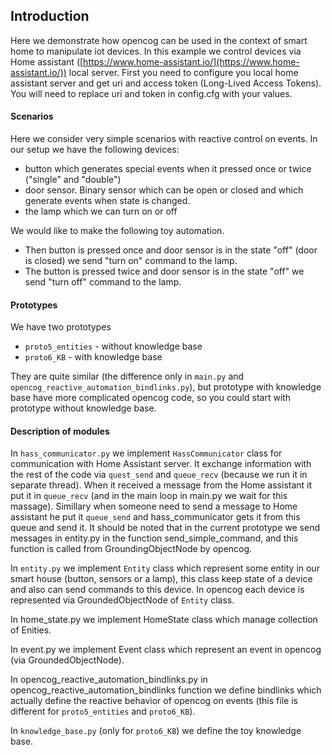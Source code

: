 ﻿## Introduction

Here we demonstrate how opencog can be used in the context of smart home
to manipulate iot devices. In this example we control devices via Home
assistant
([https://www.home-assistant.io/](https://www.home-assistant.io/))
local server. First you need to configure you local home assistant
server and get uri and access token (Long-Lived Access Tokens). You
will need to replace uri and token in config.cfg with your values.

#### Scenarios 
Here we consider very simple scenarios with reactive control on events.
In our setup we have the following devices:

- button which generates special events when it pressed once or
twice ("single" and "double") 
- door sensor. Binary sensor which can be open or closed and which
generate events when state is changed.
- the lamp which we can turn on or off

We would like to make the following toy automation.

- Then button is pressed once and door sensor is in the state "off"
(door is closed) we send "turn on" command to the lamp.
- The button is pressed twice and door sensor is in the state "off" we
send "turn off" command to the lamp.

#### Prototypes

We have two prototypes
- ```proto5_entities``` - without knowledge base
- ```proto6_KB``` - with knowledge base

They are quite similar (the difference only in ```main.py``` and ```opencog_reactive_automation_bindlinks.py```), but prototype with knowledge base have more
complicated opencog code, so you could start with prototype without
knowledge base.


#### Description of modules
 
In ```hass_communicator.py``` we implement ```HassCommunicator``` class for communication with Home
Assistant server. It exchange information with the rest of the code
via ```quest_send``` and ```queue_recv``` (because we run it in separate thread).  When it received a message from the
Home assistant it put it in ```queue_recv``` (and in the main loop in
main.py we wait for this massage). Simillary when someone need to send
a message to Home assistant he put it `queue_send` and
hass_communicator gets it from this queue and send it. It should be
noted that in the current prototype we send messages in entity.py in the
function send_simple_command, and this function is called from
GroundingObjectNode by opencog.

In ```entity.py``` we implement ```Entity``` class which represent some
entity in our smart house (button, sensors or a lamp), this class keep
state of a device and also can send commands to this device. In
opencog each device is represented via GroundedObjectNode of ```Entity```
class. 


In home_state.py we implement HomeState class which manage collection
of Enities.


In event.py we implement Event class which represent an event in
opencog (via GroundedObjectNode).

In opencog_reactive_automation_bindlinks.py in
opencog_reactive_automation_bindlinks function we define bindlinks
which actually define the reactive behavior of opencog on events
(this file is different for ```proto5_entities``` and ```proto6_KB```). 

In ```knowledge_base.py``` (only for ```proto6_KB```) we define the
toy knowledge base. 


